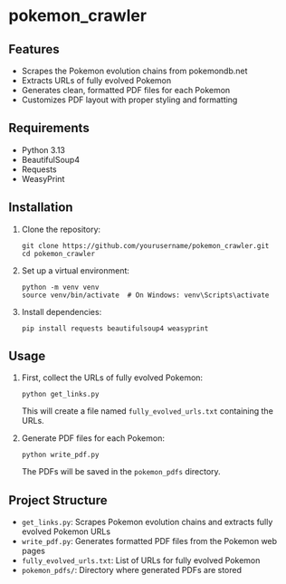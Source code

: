 # pokemon_crawler

## Features

- Scrapes the Pokemon evolution chains from pokemondb.net
- Extracts URLs of fully evolved Pokemon
- Generates clean, formatted PDF files for each Pokemon
- Customizes PDF layout with proper styling and formatting

## Requirements

- Python 3.13
- BeautifulSoup4
- Requests
- WeasyPrint

## Installation

1. Clone the repository:
   ```
   git clone https://github.com/yourusername/pokemon_crawler.git
   cd pokemon_crawler
   ```

2. Set up a virtual environment:
   ```
   python -m venv venv
   source venv/bin/activate  # On Windows: venv\Scripts\activate
   ```

3. Install dependencies:
   ```
   pip install requests beautifulsoup4 weasyprint
   ```

## Usage

1. First, collect the URLs of fully evolved Pokemon:
   ```
   python get_links.py
   ```
   This will create a file named `fully_evolved_urls.txt` containing the URLs.

2. Generate PDF files for each Pokemon:
   ```
   python write_pdf.py
   ```
   The PDFs will be saved in the `pokemon_pdfs` directory.

## Project Structure

- `get_links.py`: Scrapes Pokemon evolution chains and extracts fully evolved Pokemon URLs
- `write_pdf.py`: Generates formatted PDF files from the Pokemon web pages
- `fully_evolved_urls.txt`: List of URLs for fully evolved Pokemon
- `pokemon_pdfs/`: Directory where generated PDFs are stored
